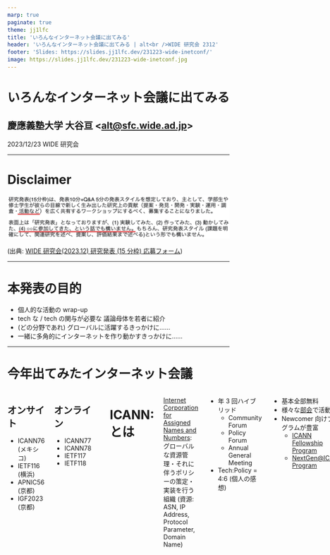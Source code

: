 ```yaml
---
marp: true
paginate: true
theme: jj1lfc
title: 'いろんなインターネット会議に出てみる'
header: 'いろんなインターネット会議に出てみる | alt<br />WIDE 研究会 2312'
footer: 'Slides: https://slides.jj1lfc.dev/231223-wide-inetconf/'
image: https://slides.jj1lfc.dev/231223-wide-inetconf.jpg
---
```


# いろんなインターネット会議に出てみる

## 慶應義塾大学 大谷亘 \<<alt@sfc.wide.ad.jp>\>

2023/12/23 WIDE 研究会

---

# Disclaimer

![](./images/231223-cfp.png)

(出典: [WIDE 研究会(2023.12) 研究発表 (15 分枠) 応募フォーム](https://docs.google.com/forms/d/e/1FAIpQLSfPz3Te6__Iodx0G-mSOLUY1BcdHSTLS4YAQLMH77PpxVRjgA/viewform))

---

# 本発表の目的

- 個人的な活動の wrap-up
- tech な / tech の関与が必要な 議論母体を若者に紹介
- (どの分野であれ) グローバルに活躍するきっかけに……
- 一緒に多角的にインターネットを作り動かすきっかけに……

---

# 今年出てみたインターネット会議

<div class='columns'>
<div>

## オンサイト

- ICANN76 (メキシコ)
- IETF116 (横浜)
- APNIC56 (京都)
- IGF2023 (京都)

</div>
<div>

## オンライン

- ICANN77
- ICANN78
- IETF117
- IETF118

</div>

---

# ICANN: とは

[Internet Corporation for Assigned Names and Numbers](https://www.icann.org/en/beginners):
グローバルな資源管理・それに伴うポリシーの策定・実装を行う組織
(資源: ASN, IP Address, Protocol Parameter, Domain Name)

<div class='columns'>
<div>

- 年 3 回ハイブリッド
  - Community Forum
  - Policy Forum
  - Annual General Meeting
- Tech:Policy = 4:6 (個人の感想)

</div>
<div>

- 基本全部無料
- 様々な[部会](https://www.icann.org/en/beginners/find-your-icann-group)で活動
- Newcomer 向けプログラムが豊富
  - [ICANN Fellowship Program](https://www.icann.org/fellowshipprogram)
  - [NextGen@ICANN Program](https://www.icann.org/public-responsibility-support/nextgen)

</div>

---

# ICANN: 得られるもの・できること

<div class='columns'>
<div>

- わかる
  - Inclusive の概念
  - Multistakeholder の概念
  - Internet Governance の世界
  - 技術屋としての関わり方
  - 何が Internet で問題となっているのか

</div>
<div>

- できる

  - 技術屋としての助言
  - 具体的には部会への参加

- Read more...
  - [おるとブログ](https://blog.jj1lfc.dev/posts/icann76-ietf116/)
  - [今のお仕事](https://blog.nic.ad.jp/2023/8983/)
  - [ICANN77 Newsletter](https://myemail.constantcontact.com/Read-Today-s-Session-Highlights-and-More-in-the-ICANN77-Newsletter.html)
  - [ICANN76 参加報告](https://www.nic.ad.jp/ja/materials/fellowship-report/icann76-report-ohgai.pdf)/[スライド](https://slides.jj1lfc.dev/ICANN76-report-ppt.pdf)

</div>
</div>

---

# IETF: とは

[Internet Engineering Task Force](https://www.ietf.org/): インターネットで使われる技術標準を策定する組織

<div class='columns'>
<div>

- 年 3 回ハイブリッド
  - **ML 上で継続的に議論**
  - WG などによって Interim meeting も
- Tech:Policy = 9.5:0.5 (個人の感想)
- 基本 [WG](https://datatracker.ietf.org/wg/) ベースで活動

</div>
<div>

- Meeting 参加は有料
  - 学割あり
  - オンラインは安い
  - ハッカソンのみはタダ
- 4/6 回目まで [newcomer](https://www.ietf.org/how/meetings/new-participants/) 扱い
  - 新人向けセッション
  - [IETF Guides](https://www.ietf.org/about/participate/guides/)

</div>
</div>

---

# IETF: 得られるもの・できること

\*\*議論はメーリスの続き・メーリスを読んでいることが前提\*\*

<div class='columns'>
<div>

- わかる
  - "We reject kings, ..."
  - Open, Bottom up, Rough consensus
  - 最新の技術動向
  - 誰が技術を作っているか

</div>
<div>

- できる

  - 自分の考えをトップ研究者と議論
  - インターネット標準の策定

- Read more...
  - [IETF116 発表アーカイブ](https://youtu.be/dWRS_Z2CsMQ?t=672)
  - [IETF116 発表スライド](https://slides.jj1lfc.dev/M2DMRT-IETF116.pdf)

</div>
</div>

---

# APNIC: とは

[Asia Pacific Network Information Centre](https://www.apnic.net/): アジア太平洋地域を管轄する RIR
RIR: ICANN から分割された地域ごとの資源管理を行う組織

<div class='columns'>
<div>

- 年 2 回ハイブリッド
  - 春: APRICOT / APNIC Conference
  - 秋: APNIC Conference
- Tech:Policy = 5:5 (個人の感想)
- Meeting 参加は有料

</div>
<div>

- 内容
  - ワークショップ
  - ポリシーミーティング
  - 新人向けセッション (一応)
  - (peering personals)

</div>
</div>

---

# APNIC: 得られるもの・できること

<div class='columns'>
<div>

- わかる
  - インターネット資源運用の現場
  - 特にアドレス・ASN のポリシー
  - ニーズとポリシーの必要性
  - その地域における事業の特色
  - [~~地政学的なゴタゴタ~~](https://www.janog.gr.jp/meeting/janog53/nl-robust/)

</div>
<div>

- できる
  - ポリシー策定に参加
  - 地域の人々と繋がる
- Read more...
  - [APNIC56 参加報告書](https://www.nic.ad.jp/ja/materials/fellowship-report/apnic56-ohtani-1.pdf)
  - [APNIC56 参加報告スライド](https://slides.jj1lfc.dev/231031-apnic56-report-alt)

</div>
</div>

---

# IGF: とは

[Interget Governance Forum](https://www.intgovforum.org/en):
国連が主催するサイバー社会に関するマルチステークホルダな \*\*対話\*\* の場

<div class='columns'>
<div>

- 年 1 回ハイブリッド
  - 2025 年までを予定 (WSIS+20)
- Tech:Policy = 1:9 (個人の感想)
- Meeting 参加は無料
- Governance of/on the Internet

</div>
<div>

- 内容
  - ワークショップ
  - オープンダイアログ
  - ハイレベル/パーラメンタリ
  - etc...

</div>
</div>

---

# IGF: 得られるもの・できること

<div class='columns'>
<div>

- わかる
  - 他会議には出てこない広い層の視点
  - より広い視点から見た tech-community の立ち位置
  - Governance **on** the Internet
  - "我々" の思う multistakeholder
  - 広範な現実世界を動かすヒント

</div>
<div>

- できる
  - 主体的な Youth の輪
  - 現実世界のメジャープレイヤーとの対等な対話
- Read more...
  - [IGF2023 参加報告書](https://www.nic.ad.jp/ja/materials/fellowship-report/igf2023-ohgai-1.pdf)
  - [IGF2023 参加報告スライド](https://slides.jj1lfc.dev/231101-IGF2023-report-alt)
  - [参加報告@JPOPM45](https://slides.jj1lfc.dev/231129-JPOPM45-IGF2023-alt)

</div>
</div>

---

# 若者が外の世界に出るに当たって

<div class='columns'>
<div>

- 自分が貢献できる世界を広げる
  - 技術の専門を生かして
  - 技術以外の専門を見つける
- 目的意識を持って参加する
  - 単発観光旅行で終わらせない
- [継続的なエンゲージメント](https://www.janog.gr.jp/meeting/janog53/ietf/)
  - 単発観光旅行で終わらせない
- 💰💰💰💰💰💰
  - ~~うまく大人を言いくるめる~~
    アピールの仕方を学ぶ

</div>
<div>

![width:360px](https://memeguy.com/photos/images/my-english-skills-471258.jpg)
https://memeguy.com/photo/471258/my-english-skills

</div>
</div>
